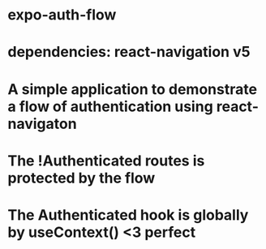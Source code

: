 # expo-auth-flow

# dependencies: react-navigation v5

# A simple application to demonstrate a flow of authentication using react-navigaton
# The !Authenticated routes is protected by the flow
# The Authenticated hook is globally by useContext() <3 perfect
